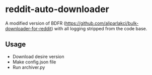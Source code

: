 # reddit-auto-downloader
A modified version of BDFR (https://github.com/aliparlakci/bulk-downloader-for-reddit) with all logging stripped from the code base. 

##  Usage

- Download desire version
- Make config.json file
- Run archiver.py
